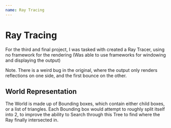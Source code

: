 ```yaml
---
name: Ray Tracing
---
```


# Ray Tracing

For the third and final project, I was tasked with created a Ray Tracer, using no framework for the rendering (Was able to use frameworks for windowing and displaying the output)

Note. There is a weird bug in the original, where the output only renders reflections on one side, and the first bounce on the other.


## World Representation
The World is made up of Bounding boxes, which contain either child boxes, or a list of triangles. Each Bounding box would attempt to roughly split itself into 2, to improve the ability to Search through this Tree to find where the Ray finally intersected in.